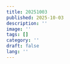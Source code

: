 ```yaml
---
title: 20251003
published: 2025-10-03
description: ''
image: ''
tags: []
category: ''
draft: false 
lang: ''
---
```

